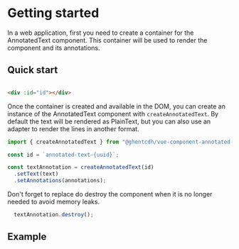 # Getting started

In a web application, first you need to create a container for the AnnotatedText component. This container will be used
to render the component and its annotations.

## Quick start

```html

<div :id="id"></div>
```

Once the container is created and available in the DOM, you can create an instance of the AnnotatedText component with
`createAnnotatedText`.
By default the text will be rendered as PlainText, but you can also use an adapter to render the lines in another
format.

```ts
import { createAnnotatedText } from "@ghentcdh/vue-component-annotated-text";

const id = `annotated-text-{uuid}`;

const textAnnotation = createAnnotatedText(id)
  .setText(text)
  .setAnnotations(annotations);
``` 

Don't forget to replace do destroy the component when it is no longer needed to avoid memory leaks.

```ts
  textAnnotation.destroy();
```

## Example

<div id="annotated-text-greek"></div>

<script setup>
//
import { onMounted, onUnmounted, watch, watchEffect } from "vue";
import { createAnnotatedText, TextLineAdapter } from "@ghentcdh/vue-component-annotated-text";
import { greekText, waitUntilElementExists } from "@demo";
const id = `annotated-text-greek`;

waitUntilElementExists(id,).then((element) => {
    createAnnotatedText(id,  {
        text: TextLineAdapter()
    })
    .setText(greekText.text)
    .setAnnotations(greekText.annotations);
});

</script>

